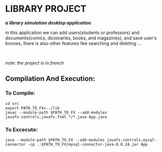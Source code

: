 <h1>LIBRARY PROJECT</h1>
<i><b>a library simulation desktop application</b></i><br>

<p>
in this application we can add users(students or professors) and documents(comics, dicionaries, books, and magazines),
and save user's borows, there is also other features like searching and deleting ...
</p><br>

<i>note: the project is in french</i><br>

## Compilation And Execution:
### To Compile:
    cd src
    export PATH_TO_FX=../lib
    javac --module-path $PATH_TO_FX --add-modules javafx.controls,javafx.fxml */*.java App.java
### To Excecute:
    java --module-path $PATH_TO_FX --add-modules javafx.controls,mysql-connector -cp .:$PATH_TO_FX/mysql-connector-java-8.0.24.jar App
